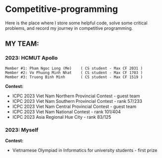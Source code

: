 # **Competitive-programming**
Here is the place where I store some helpful code, solve some critical problems, and record my journey in competitive programming.


## **MY TEAM:**
  ### 2023: HCMUT Apollo
    Member #1: Pham Ngoc Long (Me)    ( CS student - Max CF 2031 )
    Member #2: Vo Phuong Minh Nhat    ( CS student - Max CF 1703 )
    Member #3: Truong Binh Minh       ( CS student - Max CF 1519 )
  **Contest:** <br/>
   -  ICPC 2023 Viet Nam Northern Provincial Contest - guest team  </br>
   -  ICPC 2023 Viet Nam Southern Provincial Contest - rank 57/233 </br>
   -  ICPC 2023 Viet Nam Central Provincial Contest - guest team </br>
   -  ICPC 2023 Viet Nam National Contest - rank 101/404 </br>
   -  ICPC 2023 Asia Regional Hue City - rank 83/125 </br>

   ### 2023: Myself
   **Contest:** <br/>
   -  Vietnamese Olympiad in Informatics for university students - first prize </br>
